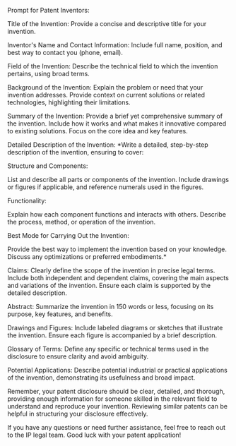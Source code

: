 Prompt for Patent Inventors:

Title of the Invention:
Provide a concise and descriptive title for your invention.

Inventor&#39;s Name and Contact Information:
Include full name, position, and best way to contact you (phone, email).

Field of the Invention:
Describe the technical field to which the invention pertains, using broad terms.

Background of the Invention:
Explain the problem or need that your invention addresses. Provide context on current solutions or related technologies, highlighting their limitations.

Summary of the Invention:
Provide a brief yet comprehensive summary of the invention. Include how it works and what makes it innovative compared to existing solutions. Focus on the core idea and key features.

Detailed Description of the Invention:
*Write a detailed, step-by-step description of the invention, ensuring to cover:

Structure and Components:

List and describe all parts or components of the invention.
Include drawings or figures if applicable, and reference numerals used in the figures.


Functionality:

Explain how each component functions and interacts with others.
Describe the process, method, or operation of the invention.


Best Mode for Carrying Out the Invention:

Provide the best way to implement the invention based on your knowledge.
Discuss any optimizations or preferred embodiments.*




Claims:
Clearly define the scope of the invention in precise legal terms. Include both independent and dependent claims, covering the main aspects and variations of the invention. Ensure each claim is supported by the detailed description.

Abstract:
Summarize the invention in 150 words or less, focusing on its purpose, key features, and benefits.

Drawings and Figures:
Include labeled diagrams or sketches that illustrate the invention. Ensure each figure is accompanied by a brief description.

Glossary of Terms:
Define any specific or technical terms used in the disclosure to ensure clarity and avoid ambiguity.

Potential Applications:
Describe potential industrial or practical applications of the invention, demonstrating its usefulness and broad impact.

Remember, your patent disclosure should be clear, detailed, and thorough, providing enough information for someone skilled in the relevant field to understand and reproduce your invention. Reviewing similar patents can be helpful in structuring your disclosure effectively.

If you have any questions or need further assistance, feel free to reach out to the IP legal team. Good luck with your patent application!
